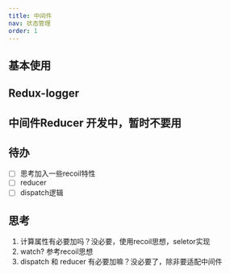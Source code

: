 ```yaml
---
title: 中间件
nav: 状态管理
order: 1
---
```


## 基本使用

<code src="./demos/demo1.tsx"></code>

## Redux-logger

<code src="./demos/demo2.tsx"></code>

## 中间件Reducer 开发中，暂时不要用

<code src="./demos/demo3.tsx"></code>

## 待办

- [ ] 思考加入一些recoil特性
- [ ] reducer
- [ ] dispatch逻辑

## 思考

1. 计算属性有必要加吗？没必要，使用recoil思想，seletor实现
2. watch? 参考recoil思想
3. dispatch 和 reducer 有必要加嘛？没必要了，除非要适配中间件
